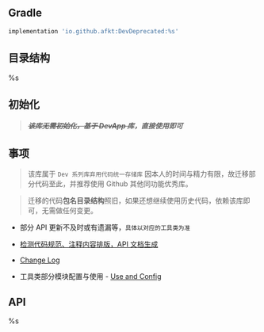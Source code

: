 
## Gradle

```gradle
implementation 'io.github.afkt:DevDeprecated:%s'
```

## 目录结构

%s

## 初始化

> ##### ~~该库无需初始化，基于 DevApp 库~~，直接使用即可

## 事项

> 该库属于 `Dev 系列库弃用代码统一存储库` 因本人的时间与精力有限，故迁移部分代码至此，并推荐使用 Github 其他同功能优秀库。

> 迁移的代码**包名目录结构**照旧，如果还想继续使用历史代码，依赖该库即可，无需做任何变更。

- 部分 API 更新不及时或有遗漏等，`具体以对应的工具类为准`

- [检测代码规范、注释内容排版，API 文档生成](https://github.com/afkT/JavaDoc)

- [Change Log](https://github.com/afkT/DevUtils/blob/master/lib/DevDeprecated/CHANGELOG.md)

- 工具类部分模块配置与使用 - [Use and Config](https://github.com/afkT/Resources/blob/main/utils_readme/USE_CONFIG.md)

## API

%s